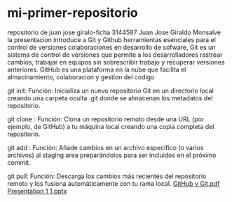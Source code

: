 # mi-primer-repositorio
repositorio de juan jose giralo-ficha 3144587
Juan Jose Giraldo Monsalve  
la presentacion introduce a Git y Github herramientas esenciales para el control de versiones
colaboraciones en desarrollo de sofware, Git es un sistema de control de versiones que permite
a los desarrolladores rastrear cambios, trabajar en equipos sin sobrescribir trabajo y recuperar
versiones anteriores. GitHub es una plataforma en la nube que facilita el almacinamiento, colaboracion
y gestion del codigo

git init:
Función: Inicializa un nuevo repositorio Git en un directorio local 
creando una carpeta oculta .git donde se almacenan los metadatos del repositorio.

git clone <URL>:
Función: Clona un repositorio remoto desde una URL (por ejemplo, de GitHub) a tu máquina local 
creando una copia completa del repositorio.

git add <archivo>:
Función: Añade cambios en un archivo específico (o varios archivos) al staging area
preparándolos para ser incluidos en el próximo commit.

git pull:
Función: Descarga los cambios más recientes del repositorio remoto y los fusiona automáticamente con tu rama local.
[GitHub y Git.pdf](https://github.com/user-attachments/files/19096686/GitHub.y.Git.pdf)
[Presentation 1 1.pptx](https://github.com/user-attachments/files/19096687/Presentation.1.1.pptx)
